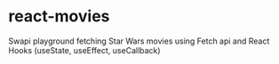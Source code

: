 # react-movies
Swapi playground fetching Star Wars movies using Fetch api and React Hooks (useState, useEffect, useCallback)
